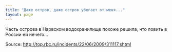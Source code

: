```yaml
---
title: "Даже остров, даже остров убегает от меня..."
layout: page 
---
```

Часть острова в Нарвском водохранилище похоже решила, что ловить в России ей нечего...

Source: http://top.rbc.ru/incidents/22/06/2009/311117.shtml 
